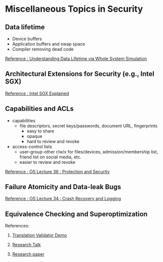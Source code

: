# Miscellaneous Topics in Security

## Data lifetime
- Device buffers
- Application buffers and swap space
- Compiler removing dead code

[Reference : Understanding Data Lifetime via Whole System Simulation](https://www.usenix.org/conference/13th-usenix-security-symposium/understanding-data-lifetime-whole-system-simulation)

## Architectural Extensions for Security (e.g., Intel SGX)
[Reference : Intel SGX Explained](https://eprint.iacr.org/2016/086.pdf)

## Capabilities and ACLs
- capabilities
  - file descriptors, secret keys/passwords, document URL, fingerprints
    - easy to share
    - opaque
    - hard to review and revoke
- access-control lists
  - user-group-other r/w/x for files/devices, admission/membership list, friend list on social media, etc.
  - easier to review and revoke

[Reference : OS Lecture 36 : Protection and Security](https://youtu.be/-vkEEQxp8NY)

## Failure Atomicity and Data-leak Bugs
[Reference : OS Lecture 34 : Crash Recovery and Logging](https://youtu.be/YdxtClOpQ-4)

## Equivalence Checking and Superoptimization

References:

1. [Translation Validator Demo](https://youtu.be/n9AYWm8sxKI)

2. [Research Talk](https://youtu.be/og_0Zsxt4y8)

3. [Research paper](https://sorav.compiler.ai/pubs/counter.pdf)
